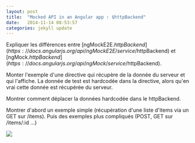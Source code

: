 ```yaml
---
layout: post
title:  "Mocked API in an Angular app : $httpBackend"
date:   2014-11-14 08:53:57
categories: jekyll update
---
```


Expliquer les différences entre [ngMockE2E.$httpBackend](https://docs.angularjs.org/api/ngMockE2E/service/$httpBackend) et [ngMock.$httpBackend](https://docs.angularjs.org/api/ngMock/service/$httpBackend).

Monter l'exemple d'une directive qui récupère de la donnée du serveur et qui l'affiche. La donnée de test est hardcodée dans la directive, alors qu'en vrai cette donnée est récupérée du serveur.

Montrer comment déplacer la données hardcodée dans le httpBackend. 

Montrer d'abord un exemple simple (récupération d'une liste d'items via un GET sur /items). Puis des exemples plus compliqués (POST, GET sur /items/:id ...)

<div class="focal-point up-3">
    <div><img src="http://placehold.it/574x350"></div>
</div>